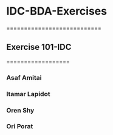 # IDC-BDA-Exercises
===========================
## Exercise 101-IDC
==================
### Asaf Amitai
### Itamar Lapidot
### Oren Shy
### Ori Porat
